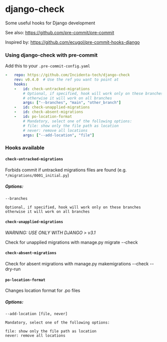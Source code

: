 django-check
================

Some useful hooks for Django development

See also: https://github.com/pre-commit/pre-commit

Inspired by: https://github.com/ecugol/pre-commit-hooks-django

### Using django-check with pre-commit

Add this to your `.pre-commit-config.yaml`

```yaml
-   repo: https://github.com/Incidenta-tech/django-check
    rev: v0.4.0  # Use the ref you want to point at
    hooks:
    -   id: check-untracked-migrations
        # Optional, if specified, hook will work only on these branches
        # otherwise it will work on all branches
        args: ["--branches", "main", "other_branch"]
    -   id: check-unapplied-migrations
    -   id: check-absent-migrations
    -   id: po-location-format
        # Mandatory, select one of the following options:
        # file: show only the file path as location
        # never: remove all locations
        args: ["--add-location", "file"]
```

### Hooks available

#### `check-untracked-migrations`

Forbids commit if untracked migrations files are found (e.g. `*/migrations/0001_initial.py`)

##### Options:
    --branches

    Optional, if specified, hook will work only on these branches
    otherwise it will work on all branches

#### `check-unapplied-migrations`

*WARNING: USE ONLY WITH DJANGO > v3.1*

Check for unapplied migrations with manage.py migrate --check

#### `check-absent-migrations`

Check for absent migrations with manage.py makemigrations --check --dry-run

#### `po-location-format`

Changes location format for .po files

##### Options:

    --add-location [file, never]

    Mandatory, select one of the following options:

    file: show only the file path as location
    never: remove all locations
